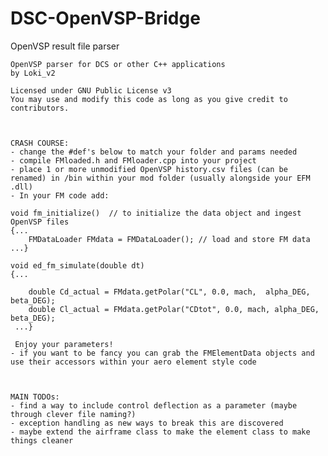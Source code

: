 # DSC-OpenVSP-Bridge
OpenVSP result file parser


    OpenVSP parser for DCS or other C++ applications
    by Loki_v2

    Licensed under GNU Public License v3
    You may use and modify this code as long as you give credit to contributors.



    CRASH COURSE:
    - change the #def's below to match your folder and params needed
    - compile FMloaded.h and FMloader.cpp into your project
    - place 1 or more unmodified OpenVSP history.csv files (can be renamed) in /bin within your mod folder (usually alongside your EFM .dll)
    - In your FM code add:

    void fm_initialize()  // to initialize the data object and ingest OpenVSP files
    {...
        FMDataLoader FMdata = FMDataLoader(); // load and store FM data
    ...}

    void ed_fm_simulate(double dt)
    {...

    	double Cd_actual = FMdata.getPolar("CL", 0.0, mach,  alpha_DEG, beta_DEG);
		double Cl_actual = FMdata.getPolar("CDtot", 0.0, mach, alpha_DEG, beta_DEG);
     ...}

     Enjoy your parameters!
    - if you want to be fancy you can grab the FMElementData objects and use their accessors within your aero element style code



    MAIN TODOs:
    - find a way to include control deflection as a parameter (maybe through clever file naming?)
    - exception handling as new ways to break this are discovered
    - maybe extend the airframe class to make the element class to make things cleaner
